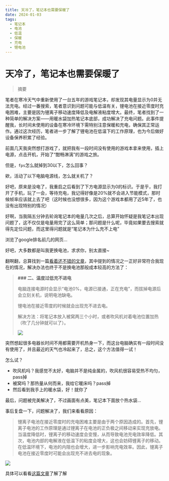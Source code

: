 ```yaml
---
title: 天冷了，笔记本也需要保暖了
date: 2024-01-03
tags: 
  - 笔记本
  - 电池
  - 低温
  - 保暖
  - 充电
  - 锂电池
---
```


# 天冷了，笔记本也需要保暖了

> 摘要

<!-- DESC SEP -->

笔者在寒冷天气中重新使用了一台五年的游戏笔记本，却发现其电量显示为0并无法充电。经过一番搜索，笔者意识到问题可能与低温有关，锂电池在接近零度时充电困难，主要是因为锂离子移动速度降低及电解液粘度增大。最终，笔者找到了一种简单的解决方案——用暖水袋加热笔记本底部，成功解决了充电问题。此事件提醒我，长时间未使用的设备在寒冷环境下需特别注意保暖和充电，确保其正常运作。通过这次经历，笔者进一步了解了锂电池在低温下的工作原理，也为今后做好设备保养积累了经验。

<!-- DESC SEP -->

前面几天我突然想打游戏了，就把我有一段时间没有使用的游戏本拿来使用，插上电源，点击开机，开始了“酣畅淋漓”的游戏之旅。

但是，`fps`怎么就掉到30以下，怎么回事？

欸，活动了以下电脑电源线，怎么就关机了？

好吧，原来是没电了，我重启之后看到了下方电源显示为0的标识。于是乎，我打开了手机，玩了一会，等待充电，我记得好像是20%就不会进入节能模式，那时候帧率应该就上去了吧（这时候也没想很多，因为这个游戏本都用了近5年了，也没有出现特别的情况）

好啊，当我隔五分钟去轮询笔记本的电量几次之后，总算开始怀疑是我笔记本出现问题了，这不仅仅是电量用完了这么简单；那问题是什么呢，毕竟如果要去搜索就得先定位问题，而这里得问题就是“笔记本为什么充不上电”

浏览了google排名前几的网页...

好吧，大多数都是叫我更换电池，求求你，别太直接~

翻啊翻，总算找到一篇[看着还不错的文章](http://www.8fe.com/jiaocheng/5943.html)，其中提到的情况之一正好非常符合我现在的情况，解决办法也终于不是换电池那般成本较高的方法了：

> **### 二、温度过低充不进电**
>
> 电脑连接电源时会显示“电池0%，电源已接通，正在充电”，而拔掉电源后会立刻关机，说明电池缺电。
>
> 锂电池在接近零度的时候就会出现充不进去电。
> 
> 解决方法：将笔记本放入被窝两三个小时，或者吹风机对着电池位置加热（吹了几分钟就可以了）。
> 
> ![](https://oss.justin3go.com/blogs/Pasted%20image%2020240103145141.png)

突然想起很多电器长时间不用都需要开机热身一下，而这台电脑确实有一段时间没有使用了，并且最近的天气也冷起来了，总之，这个方法值得一试！

怎么试？

- 吹风机吗？我感觉不太好，电脑并不是纯金属的，吹风机很容易受热不均匀，pass掉
- 被窝吗？那热量从何而来，我给它暖床吗？pass掉
- 然后看到我手上的暖水袋，好！就你了

最后，问题被完美解决了，不过画面有点美，笔记本下面放个热水袋...

事后复盘一下，问题解决了，我们来看看原因：

> 锂离子电池在接近零度时的充电困难主要是由于两个原因造成的。首先，锂离子电池的工作原理是通过锂离子在电池的正负极之间移动来实现充放电。当温度降低时，锂离子的移动速度会变慢，从而导致电池充电效率降低。其次，电池内部的电解液在低温下的粘度会增大，这也会妨碍锂离子的移动。在低温环境下，电池的内阻也会增大，进一步影响充电效率。因此，锂离子电池在接近零度时可能会出现充不进去电的现象。

![](https://oss.justin3go.com/blogs/Pasted%20image%2020240103150618.png)

具体可以看看[这篇文章](https://www.zhihu.com/question/366028444)了解了解


